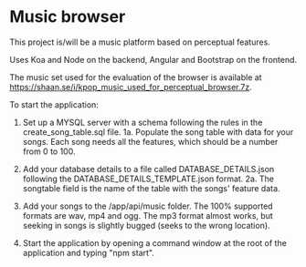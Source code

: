 # Music browser

This project is/will be a music platform based on perceptual features.

Uses Koa and Node on the backend, Angular and Bootstrap on the frontend.

The music set used for the evaluation of the browser is available at https://shaan.se/i/kpop_music_used_for_perceptual_browser.7z.

To start the application:

1. Set up a MYSQL server with a schema following the rules in the create_song_table.sql file.
1a. Populate the song table with data for your songs. Each song needs all the features, which should be a number from 0 to 100.

2. Add your database details to a file called DATABASE_DETAILS.json following the DATABASE_DETAILS_TEMPLATE.json format.
2a. The songtable field is the name of the table with the songs' feature data.

3. Add your songs to the /app/api/music folder. The 100% supported formats are wav, mp4 and ogg. The mp3 format almost works, but seeking in songs is slightly bugged (seeks to the wrong location).

4. Start the application by opening a command window at the root of the application and typing "npm start".
